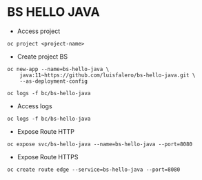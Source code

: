 # BS HELLO JAVA

- Access project

```shell
oc project <project-name>
```

- Create project BS

```shell
oc new-app --name=bs-hello-java \
    java:11~https://github.com/luisfalero/bs-hello-java.git \
    --as-deployment-config

oc logs -f bc/bs-hello-java
```

- Access logs

```shell
oc logs -f bc/bs-hello-java
```

- Expose Route HTTP

```shell
oc expose svc/bs-hello-java --name=bs-hello-java --port=8080
```

- Expose Route HTTPS

```shell
oc create route edge --service=bs-hello-java --port=8080
```